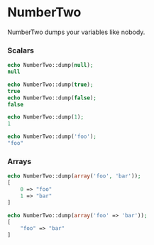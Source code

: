 # NumberTwo

NumberTwo dumps your variables like nobody.

### Scalars

```php
echo NumberTwo::dump(null);
null

echo NumberTwo::dump(true);
true
echo NumberTwo::dump(false);
false

echo NumberTwo::dump(1);
1

echo NumberTwo::dump('foo');
"foo"
```

### Arrays

```php
echo NumberTwo::dump(array('foo', 'bar'));
[
    0 => "foo"
    1 => "bar"
]

echo NumberTwo::dump(array('foo' => 'bar'));
[
    "foo" => "bar"
]
```
